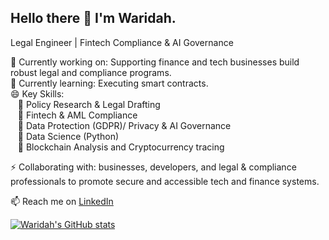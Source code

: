 ## Hello there 👋 I'm Waridah.

Legal Engineer | Fintech Compliance & AI Governance

🔭 Currently working on: Supporting finance and tech businesses build robust legal and compliance programs.<br/>
🌱 Currently learning: Executing smart contracts.<br/>
😄 Key Skills:<br/>
     &nbsp;&nbsp;&nbsp;🎯 Policy Research & Legal Drafting<br/>
     &nbsp;&nbsp;&nbsp;🎯 Fintech & AML Compliance<br/>
     &nbsp;&nbsp;&nbsp;🎯 Data Protection (GDPR)/ Privacy & AI Governance<br/>
     &nbsp;&nbsp;&nbsp;🎯 Data Science (Python)<br/>
     &nbsp;&nbsp;&nbsp;🎯 Blockchain Analysis and Cryptocurrency tracing<br/>
     
⚡ Collaborating with: businesses, developers, and legal & compliance professionals to promote secure and accessible tech and finance systems.<br/>

📫 Reach me on [LinkedIn](www.linkedin.com/in/waridah-makena-cryptoaml-ai-dataprotection)<br/>


<!-- github stats from https://github.com/anuraghazra/github-readme-stats-->
[![Waridah's GitHub stats](https://github-readme-stats.vercel.app/api?username=waridah-analytics-visualization&show_icons=true&theme=merko)](https://github.com/anuraghazra/github-readme-stats)

